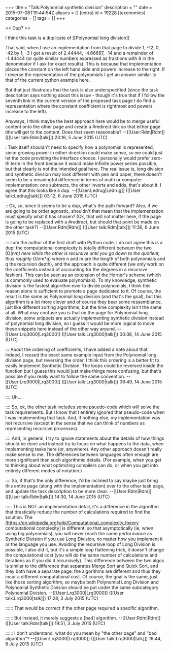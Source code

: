 +++
title = "Talk:Polynomial synthetic division"
description = ""
date = 2015-07-08T19:44:54Z
aliases = []
[extra]
id = 19228
[taxonomies]
categories = []
tags = []
+++

== Dup? ==

I think this task is a duplicate of [[Polynomial long division]]

That said, when I use an implementation from that page to divide 1, -12, 0, -42 by 1, -3 I get a result of 2.44444, -4.66667, -14 and a remainder of -1.44444 (or quite similar numbers expressed as fractions with 9 in the denominator if I ask for exact results). This is because that implementation places the constant on the left hand side and powers increase to the right. If I reverse the representation of the polynomials I get an answer similar to that of the current python example here.

But that just illustrates that the task is also underspecified (since the task description says nothing about this issue - though it's true that if I follow the seventh link in the current version of the proposed task page I do find a representation where the constant coefficient is rightmost and powers increase to the left).

Anyways, I think maybe the best approach here would be to merge useful content onto the other page and create a #redirect link so that either page title will get to the content. Does that seem reasonable? --[[User:Rdm|Rdm]] ([[User talk:Rdm|talk]]) 23:16, 5 June 2015 (UTC)

: Task itself shouldn't need to specify how a polynomial is represented, since growing power in either direction could make sense, so we could just let the code providing the interface choose. I personally would prefer zero-th term in the front because it would make infinite power series possible, but that clearly is not the intended goal here.  The real issue is, long division and synthetic division may look different with pen and paper, there doesn't seem to be a meaningful difference in terms of math or computer implementation: one subtracts, the other inverts and adds, that's about it.  I agree that this looks like a dup. --[[User:Ledrug|Ledrug]] ([[User talk:Ledrug|talk]]) 03:12, 6 June 2015 (UTC)

:: Ok, so, since it seems to be a dup, what's the path forward? Also, if we are going to be order agnostic, shouldn't that mean that the implementation must specify what it has chosen? (Ok, that will not matter here, if the page is going to be replaced with a #redirect, but should that point be made on the other task?) --[[User:Rdm|Rdm]] ([[User talk:Rdm|talk]]) 11:36, 6 June 2015 (UTC)

::: I am the author of the first draft with Python code. I do not agree this is a dup: the computational complexity is totally different between the two (O(n*m) here while the other is recursive until you go down to the quotient, thus roughly O(n*m*q) where n and m are the length of both polynomials and q the recursion depth), and the approach is quite different (we only work on the coefficients instead of accounting for the degrees in a recursive fashion). This can be seen as an extension of the Horner's scheme (which is commonly used to evaluate polynomials). To my knowledge, synthetic division is the fastest algorithm ever to divide polynomials, I think this reason alone is sufficient to promote a page dedicated to it. Of course, the result is the same as Polynomial long division (and that's the goal), but this algorithm is a lot more clever and of course they bear some ressemblance, just like different sorting algorithms, but the time complexity isn't the same at all. What may confuse you is that on the page for Polynomial long division, some snippets are actually implementing synthetic division instead of polynomial long division, so I guess it would be more logical to move these snippets here instead of the other way around. --[[User:Lrq3000|Lrq3000]] ([[User talk:Lrq3000|talk]]) 06:38, 14 June 2015 (UTC)

::: About the ordering of coefficients, I have added a note about that. Indeed, I reused the exact same example input from the Polynomial long division page, but reversing the order. I think this ordering is a better fit to easily implement Synthetic Division. The loops could be reversed inside the function but I guess this would just make things more confusing, but that's possible if you really want to follow the same convention. --[[User:Lrq3000|Lrq3000]] ([[User talk:Lrq3000|talk]]) 06:49, 14 June 2015 (UTC)

:::: Uh....

:::: So, ok, the other task includes some psuedo-code which will solve the task requirements. But I know that I entirely ignored that pseudo-code when I was implementing that task. And, if nothing else, my implementation was not recursive (except in the sense that we can think of numbers as representing recursive processes).

:::: And, in general, I try to ignore statements about the details of how things should be done and instead try to focus on what happens to the data, when implementing tasks here (or, anywhere). Any other approach doesn't really make sense to me. The differences between languages often enough are more significant than such algorithmic details. (For example, when you get to thinking about what optimizing compilers can do, or when you get into entirely different modes of notation.)

:::: So, if that's the only difference, I'd be inclined to say maybe just bring this entire page (along with the implementation) over to the other task page, and update the task description to be more clear. --[[User:Rdm|Rdm]] ([[User talk:Rdm|talk]]) 14:30, 14 June 2015 (UTC)

::::: This is NOT an implementation detail, it's a difference in the algorithm that drastically reduce the number of calculations required to find the solution. The [https://en.wikipedia.org/wiki/Computational_complexity_theory computational complexity] is different, so that asymptotically (ie, when using big polynomials), you will never reach the same performance as Synthetic Division if you use Long Division, no matter how you implement it or the language you use. Avoiding the recursive loop of Long Division is possible, I also did it, but it's a simple loop flattening trick, it doesn't change the computational cost (you will do the same number of calculations and iterations as if you did it recursively). This difference between the two algos is similar to the difference that separates Merge Sort and Quick Sort, and they both have a separate page: the algorithms are different and thus they incur a different computational cost. Of course, the goal is the same, just like those sorting algorithm, so maybe both Polynomial Long Division and Polynomial Synthetic Division should be put under the same subcategory Polynomial Division. --[[User:Lrq3000|Lrq3000]] ([[User talk:Lrq3000|talk]]) 17:28, 3 July 2015 (UTC)


:::::: That would be correct if the other page required a specific algorithm.

:::::: But instead, it merely suggests a [bad] algorithm. --[[User:Rdm|Rdm]] ([[User talk:Rdm|talk]]) 19:51, 3 July 2015 (UTC)

:::::: I don't understand, what do you mean by "the other page" and "bad algorithm"? --[[User:Lrq3000|Lrq3000]] ([[User talk:Lrq3000|talk]]) 19:44, 8 July 2015 (UTC)
